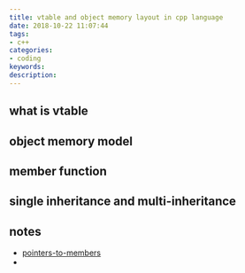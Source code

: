 ```yaml
---
title: vtable and object memory layout in cpp language
date: 2018-10-22 11:07:44
tags:
- c++
categories:
- coding
keywords:
description:
---
```




## what is vtable

## object memory model

## member function

## single inheritance and multi-inheritance

## notes

- [pointers-to-members](https://isocpp.org/wiki/faq/pointers-to-members)
- 

